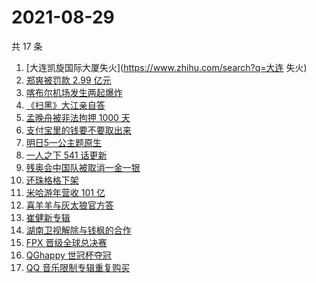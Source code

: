 # 2021-08-29

共 17 条

<!-- BEGIN -->
<!-- 最后更新时间 Sun Aug 29 2021 08:22:07 GMT+0800 (China Standard Time) -->

1. [大连凯旋国际大厦失火](https://www.zhihu.com/search?q=大连 失火)
1. [郑爽被罚款 2.99 亿元](https://www.zhihu.com/search?q=郑爽)
1. [喀布尔机场发生两起爆炸](https://www.zhihu.com/search?q=喀布尔机场)
1. [《扫黑》大江亲自答](https://www.zhihu.com/search?q=扫黑风暴)
1. [孟晚舟被非法拘押 1000 天](https://www.zhihu.com/search?q=孟晚舟)
1. [支付宝里的钱要不要取出来](https://www.zhihu.com/search?q=支付宝)
1. [明日5一公主题原生](https://www.zhihu.com/search?q=明日创作计划)
1. [一人之下 541 话更新](https://www.zhihu.com/search?q=一人之下)
1. [残奥会中国队被取消一金一银](https://www.zhihu.com/search?q=残奥会)
1. [还珠格格下架](https://www.zhihu.com/search?q=还珠格格)
1. [米哈游年营收 101 亿](https://www.zhihu.com/search?q=米哈游)
1. [喜羊羊与灰太狼官方答](https://www.zhihu.com/search?q=喜羊羊与灰太狼)
1. [崔健新专辑](https://www.zhihu.com/search?q=崔健)
1. [湖南卫视解除与钱枫的合作](https://www.zhihu.com/search?q=湖南卫视钱枫)
1. [FPX 晋级全球总决赛](https://www.zhihu.com/search?q=FPX)
1. [QGhappy 世冠杯夺冠](https://www.zhihu.com/search?q=QGhappy)
1. [QQ 音乐限制专辑重复购买](https://www.zhihu.com/search?q=QQ音乐)

<!-- END -->
